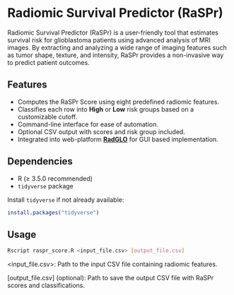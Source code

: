 # Radiomic Survival Predictor (RaSPr)
Radiomic Survival Predictor (RaSPr) is a user-friendly tool that estimates survival risk for glioblastoma patients using advanced analysis of MRI images. By extracting and analyzing a wide range of imaging features such as tumor shape, texture, and intensity, RaSPr provides a non-invasive way to predict patient outcomes.

## Features

- Computes the RaSPr Score using eight predefined radiomic features.
- Classifies each row into **High** or **Low** risk groups based on a customizable cutoff.
- Command-line interface for ease of automation.
- Optional CSV output with scores and risk group included.
- Integrated into web-platform **[RadGLO](https://project.iith.ac.in/cgntlab/radglo/raspr.html)** for GUI based implementation.

## Dependencies

- R (≥ 3.5.0 recommended)
- `tidyverse` package

Install `tidyverse` if not already available:

```r
install.packages("tidyverse")
```
## Usage
```bash
Rscript raspr_score.R <input_file.csv> [output_file.csv]
```
<input_file.csv>: Path to the input CSV file containing radiomic features.

[output_file.csv] (optional): Path to save the output CSV file with RaSPr scores and classifications.

